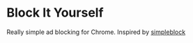 # Block It Yourself

Really simple ad blocking for Chrome. Inspired by [simpleblock](https://github.com/slingamn/simpleblock)
